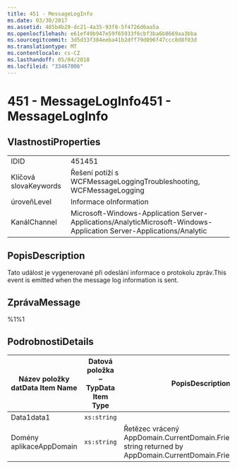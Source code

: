 ```yaml
---
title: 451 - MessageLogInfo
ms.date: 03/30/2017
ms.assetid: 485b4b29-dc21-4a35-93f8-5f4726d6aa5a
ms.openlocfilehash: e61ef49b947e59f65933f6cbf3ba6b8669aa3bba
ms.sourcegitcommit: 3d5d33f384eeba41b2dff79d096f47ccc8d8f03d
ms.translationtype: MT
ms.contentlocale: cs-CZ
ms.lasthandoff: 05/04/2018
ms.locfileid: "33467806"
---
```

# <a name="451---messageloginfo"></a><span data-ttu-id="f9514-102">451 - MessageLogInfo</span><span class="sxs-lookup"><span data-stu-id="f9514-102">451 - MessageLogInfo</span></span>
## <a name="properties"></a><span data-ttu-id="f9514-103">Vlastnosti</span><span class="sxs-lookup"><span data-stu-id="f9514-103">Properties</span></span>  
  
|||  
|-|-|  
|<span data-ttu-id="f9514-104">ID</span><span class="sxs-lookup"><span data-stu-id="f9514-104">ID</span></span>|<span data-ttu-id="f9514-105">451</span><span class="sxs-lookup"><span data-stu-id="f9514-105">451</span></span>|  
|<span data-ttu-id="f9514-106">Klíčová slova</span><span class="sxs-lookup"><span data-stu-id="f9514-106">Keywords</span></span>|<span data-ttu-id="f9514-107">Řešení potíží s WCFMessageLogging</span><span class="sxs-lookup"><span data-stu-id="f9514-107">Troubleshooting, WCFMessageLogging</span></span>|  
|<span data-ttu-id="f9514-108">úroveň</span><span class="sxs-lookup"><span data-stu-id="f9514-108">Level</span></span>|<span data-ttu-id="f9514-109">Informace o</span><span class="sxs-lookup"><span data-stu-id="f9514-109">Information</span></span>|  
|<span data-ttu-id="f9514-110">Kanál</span><span class="sxs-lookup"><span data-stu-id="f9514-110">Channel</span></span>|<span data-ttu-id="f9514-111">Microsoft-Windows-Application Server-Applications/Analytic</span><span class="sxs-lookup"><span data-stu-id="f9514-111">Microsoft-Windows-Application Server-Applications/Analytic</span></span>|  
  
## <a name="description"></a><span data-ttu-id="f9514-112">Popis</span><span class="sxs-lookup"><span data-stu-id="f9514-112">Description</span></span>  
 <span data-ttu-id="f9514-113">Tato událost je vygenerované při odeslání informace o protokolu zpráv.</span><span class="sxs-lookup"><span data-stu-id="f9514-113">This event is emitted when the message log information is sent.</span></span>  
  
## <a name="message"></a><span data-ttu-id="f9514-114">Zpráva</span><span class="sxs-lookup"><span data-stu-id="f9514-114">Message</span></span>  
 <span data-ttu-id="f9514-115">%1</span><span class="sxs-lookup"><span data-stu-id="f9514-115">%1</span></span>  
  
## <a name="details"></a><span data-ttu-id="f9514-116">Podrobnosti</span><span class="sxs-lookup"><span data-stu-id="f9514-116">Details</span></span>  
  
|<span data-ttu-id="f9514-117">Název položky dat</span><span class="sxs-lookup"><span data-stu-id="f9514-117">Data Item Name</span></span>|<span data-ttu-id="f9514-118">Datová položka – Typ</span><span class="sxs-lookup"><span data-stu-id="f9514-118">Data Item Type</span></span>|<span data-ttu-id="f9514-119">Popis</span><span class="sxs-lookup"><span data-stu-id="f9514-119">Description</span></span>|  
|--------------------|--------------------|-----------------|  
|<span data-ttu-id="f9514-120">Data1</span><span class="sxs-lookup"><span data-stu-id="f9514-120">data1</span></span>|`xs:string`||  
|<span data-ttu-id="f9514-121">Domény aplikace</span><span class="sxs-lookup"><span data-stu-id="f9514-121">AppDomain</span></span>|`xs:string`|<span data-ttu-id="f9514-122">Řetězec vrácený AppDomain.CurrentDomain.FriendlyName.</span><span class="sxs-lookup"><span data-stu-id="f9514-122">The string returned by AppDomain.CurrentDomain.FriendlyName.</span></span>|

